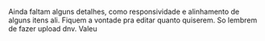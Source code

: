 Ainda faltam alguns detalhes, como responsividade e alinhamento de alguns itens ali. Fiquem a vontade pra editar quanto quiserem. So lembrem de fazer upload dnv. Valeu
